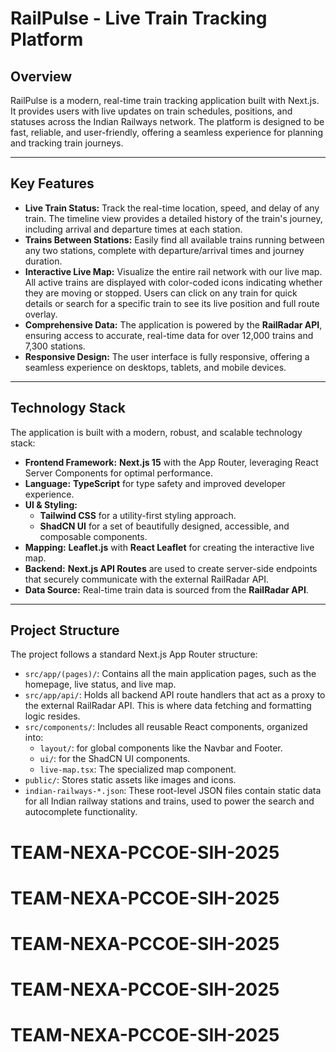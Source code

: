 # RailPulse - Live Train Tracking Platform

## Overview

RailPulse is a modern, real-time train tracking application built with Next.js. It provides users with live updates on train schedules, positions, and statuses across the Indian Railways network. The platform is designed to be fast, reliable, and user-friendly, offering a seamless experience for planning and tracking train journeys.

---

## Key Features

-   **Live Train Status:** Track the real-time location, speed, and delay of any train. The timeline view provides a detailed history of the train's journey, including arrival and departure times at each station.
-   **Trains Between Stations:** Easily find all available trains running between any two stations, complete with departure/arrival times and journey duration.
-   **Interactive Live Map:** Visualize the entire rail network with our live map. All active trains are displayed with color-coded icons indicating whether they are moving or stopped. Users can click on any train for quick details or search for a specific train to see its live position and full route overlay.
-   **Comprehensive Data:** The application is powered by the **RailRadar API**, ensuring access to accurate, real-time data for over 12,000 trains and 7,300 stations.
-   **Responsive Design:** The user interface is fully responsive, offering a seamless experience on desktops, tablets, and mobile devices.

---

## Technology Stack

The application is built with a modern, robust, and scalable technology stack:

-   **Frontend Framework:** **Next.js 15** with the App Router, leveraging React Server Components for optimal performance.
-   **Language:** **TypeScript** for type safety and improved developer experience.
-   **UI & Styling:**
    -   **Tailwind CSS** for a utility-first styling approach.
    -   **ShadCN UI** for a set of beautifully designed, accessible, and composable components.
-   **Mapping:** **Leaflet.js** with **React Leaflet** for creating the interactive live map.
-   **Backend:** **Next.js API Routes** are used to create server-side endpoints that securely communicate with the external RailRadar API.
-   **Data Source:** Real-time train data is sourced from the **RailRadar API**.

---

## Project Structure

The project follows a standard Next.js App Router structure:

-   `src/app/(pages)/`: Contains all the main application pages, such as the homepage, live status, and live map.
-   `src/app/api/`: Holds all backend API route handlers that act as a proxy to the external RailRadar API. This is where data fetching and formatting logic resides.
-   `src/components/`: Includes all reusable React components, organized into:
    -   `layout/`: for global components like the Navbar and Footer.
    -   `ui/`: for the ShadCN UI components.
    -   `live-map.tsx`: The specialized map component.
-   `public/`: Stores static assets like images and icons.
-   `indian-railways-*.json`: These root-level JSON files contain static data for all Indian railway stations and trains, used to power the search and autocomplete functionality.

# TEAM-NEXA-PCCOE-SIH-2025
# TEAM-NEXA-PCCOE-SIH-2025
# TEAM-NEXA-PCCOE-SIH-2025
# TEAM-NEXA-PCCOE-SIH-2025
# TEAM-NEXA-PCCOE-SIH-2025
